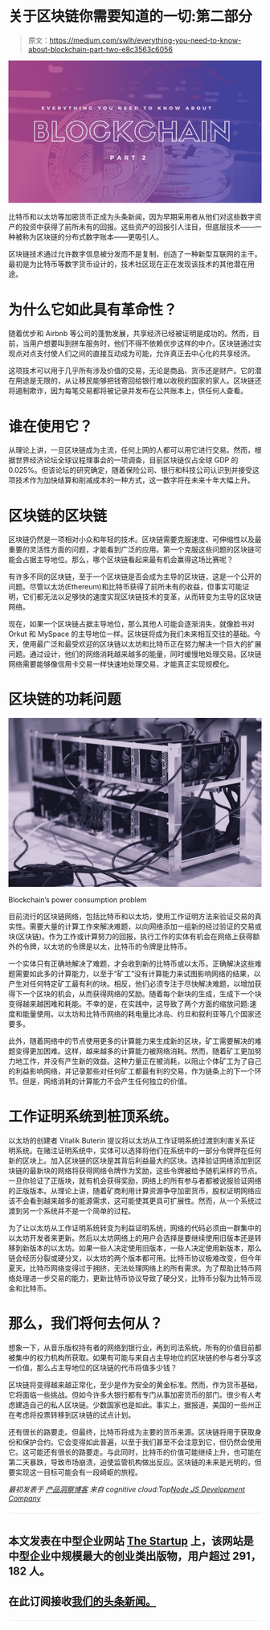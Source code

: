# 关于区块链你需要知道的一切:第二部分

> 原文：<https://medium.com/swlh/everything-you-need-to-know-about-blockchain-part-two-e8c3563c6056>

![](img/a8308844ace9ee91981010509a0b2631.png)

比特币和以太坊等加密货币正成为头条新闻，因为早期采用者从他们对这些数字资产的投资中获得了前所未有的回报。这些资产的回报引人注目，但底层技术——一种被称为区块链的分布式数字账本——更吸引人。

区块链技术通过允许数字信息被分发而不是复制，创造了一种新型互联网的主干。最初是为比特币等数字货币设计的，技术社区现在正在发现该技术的其他潜在用途。

# **为什么它如此具有革命性？**

随着优步和 Airbnb 等公司的蓬勃发展，共享经济已经被证明是成功的。然而，目前，当用户想要叫到拼车服务时，他们不得不依赖优步这样的中介。区块链通过实现点对点支付使人们之间的直接互动成为可能，允许真正去中心化的共享经济。

这项技术可以用于几乎所有涉及价值的交易，无论是商品、货币还是财产。它的潜在用途是无限的，从让移民能够把钱寄回给银行难以收税的国家的家人。区块链还将遏制欺诈，因为每笔交易都将被记录并发布在公共账本上，供任何人查看。

# **谁在使用它？**

从理论上讲，一旦区块链成为主流，任何上网的人都可以用它进行交易。然而，根据世界经济论坛全球议程理事会的一项调查，目前区块链仅占全球 GDP 的 0.025%。但该论坛的研究确定，随着保险公司、银行和科技公司认识到并接受这项技术作为加快结算和削减成本的一种方式，这一数字将在未来十年大幅上升。

# **区块链的区块链**

区块链仍然是一项相对小众和年轻的技术。区块链需要克服速度、可伸缩性以及最重要的灵活性方面的问题，才能看到广泛的应用。第一个克服这些问题的区块链可能会占据主导地位。那么，哪个区块链看起来最有机会赢得这场比赛呢？

有许多不同的区块链，至于一个区块链是否会成为主导的区块链，这是一个公开的问题。尽管以太坊(Ethereum)和比特币获得了前所未有的收益，但事实可能证明，它们都无法以足够快的速度实现区块链技术的变革，从而转变为主导的区块链网络。

现在，如果一个区块链占据主导地位，那么其他人可能会逐渐消失，就像脸书对 Orkut 和 MySpace 的主导地位一样。区块链将成为我们未来相互交往的基础。今天，使用最广泛和最受欢迎的区块链以太坊和比特币正在努力解决一个巨大的扩展问题。通过设计，他们的网络消耗越来越多的能量，同时缓慢地处理交易。区块链网络需要能够像信用卡交易一样快速地处理交易，才能真正实现规模化。

# **区块链的功耗问题**

![](img/f035ae832fed32305b547b08c15b60da.png)

Blockchain’s power consumption problem

目前流行的区块链网络，包括比特币和以太坊，使用工作证明方法来验证交易的真实性。需要大量的计算工作来解决难题，以向网络添加一组新的经过验证的交易或块(区块链)。作为工作或计算努力的回报，执行工作的实体有机会在网络上获得额外的令牌，以太坊的令牌是以太，比特币的令牌是比特币。

一个实体只有正确地解决了难题，才会收到新的比特币或以太币。正确解决这些难题需要如此多的计算能力，以至于“矿工”没有计算能力来试图影响网络的结果，以产生对任何特定矿工最有利的块。相反，他们必须专注于尽快解决难题，以增加获得下一个区块的机会，从而获得网络的奖励。随着每个新块的生成，生成下一个块变得越来越困难和耗能。不幸的是，在实践中，这导致了两个方面的缩放问题:速度和能量使用。以太坊和比特币网络的耗电量比冰岛、约旦和叙利亚等几个国家还要多。

此外，随着网络中的节点使用更多的计算能力来生成新的区块，矿工需要解决的难题变得更加困难。这样，越来越多的计算能力被网络消耗。然而，随着矿工更加努力地工作，并没有产生新的效益。这种力量正在被消耗，以阻止个体矿工为了自己的利益影响网络，并记录那些对任何矿工都最有利的交易，作为链条上的下一个环节。但是，网络消耗的计算能力不会产生任何独立的价值。

# **工作证明系统到桩顶系统**。

以太坊的创建者 Vitalik Buterin 提议将以太坊从工作证明系统过渡到利害关系证明系统。在赌注证明系统中，实体可以选择将他们在系统中的一部分令牌押在任何新的区块上。加入区块链的区块是其背后利益最大的区块。选择验证网络添加到区块链的最新块的网络将获得网络令牌作为奖励，这些令牌被给予随机采样的节点。一旦你验证了正版块，就有机会获得奖励，网络上的所有参与者都被说服验证网络的正版版本。从理论上讲，随着矿商利用计算资源争夺加密货币，股权证明网络应该不会看到越来越多的能源需求，这可能使其更具可扩展性。然而，从一个系统过渡到另一个系统并不是一个简单的过程。

为了让以太坊从工作证明系统转变为利益证明系统，网络的代码必须由一群集中的以太坊开发者来更新。然后以太坊网络上的用户会选择是要继续使用旧版本还是转移到新版本的以太坊。如果一些人决定使用旧版本，一些人决定使用新版本，那么链会经历分裂或硬分叉，以太坊的两个版本都可用。比特币协议极难改变，但今年夏天，比特币网络变得过于拥挤，无法处理网络上的所有需求。为了帮助比特币网络处理进一步交易的能力，更新比特币协议导致了硬分叉，比特币分裂为比特币现金和比特币。

# **那么，我们将何去何从？**

想象一下，从音乐版权持有者的网络到银行业，再到司法系统，所有的价值目前都被集中的权力机构所获取。如果有可能与来自占主导地位的区块链的参与者分享这一价值，那么占主导地位的区块链的代币将值多少钱？

区块链将变得越来越正常化，至少是作为安全的黄金标准。然而，作为货币基础，它将面临一些挑战。但如今许多大银行都有专门从事加密货币的部门。很少有人考虑建造自己的私人区块链。少数国家也是如此。事实上，据报道，美国的一些州正在考虑将投票转移到区块链的试点计划。

还有很长的路要走。但最终，比特币将成为主要的货币来源。区块链将用于获取身份和保护合约。它会变得如此普遍，以至于我们甚至不会注意到它，但仍然会使用它。这可能还有很长的路要走。与此同时，比特币的价值可能继续上升，也可能在第二天暴跌，导致市场崩溃，迫使监管机构做出反应。区块链的未来是光明的，但要实现这一目标可能会有一段崎岖的旅程。

*最初发表于* [*产品洞察博客*](https://www.cognitiveclouds.com/insights/) *来自 cognitive cloud:Top*[*Node JS Development Company*](https://www.cognitiveclouds.com/custom-software-development-services/node-js-development-company)

![](img/731acf26f5d44fdc58d99a6388fe935d.png)

## 本文发表在中型企业网站 [The Startup](https://medium.com/swlh) 上，该网站是中型企业中规模最大的创业类出版物，用户超过 291，182 人。

## 在此订阅接收[我们的头条新闻。](http://growthsupply.com/the-startup-newsletter/)

![](img/731acf26f5d44fdc58d99a6388fe935d.png)